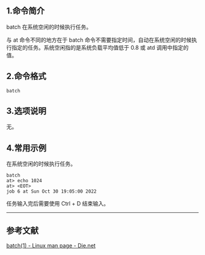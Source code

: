 ## 1.命令简介
batch 在系统空闲的时候执行任务。

与 at 命令不同的地方在于 batch 命令不需要指定时间，自动在系统空闲的时候执行指定的任务。系统空闲指的是系统负载平均值低于 0.8 或 atd 调用中指定的值。

## 2.命令格式
```shell
batch
```

## 3.选项说明
无。

## 4.常用示例
在系统空闲的时候执行任务。
```shell
batch
at> echo 1024
at> <EOT>
job 6 at Sun Oct 30 19:05:00 2022
```
任务输入完后需要使用 Ctrl + D 结束输入。

---
## 参考文献
[batch(1) - Linux man page - Die.net](https://linux.die.net/man/1/batch)

<Vssue title="batch" />